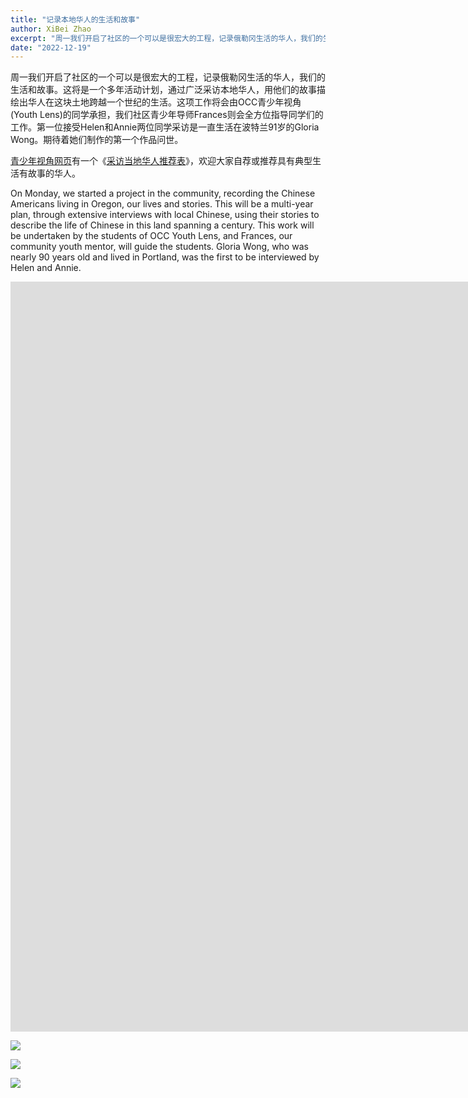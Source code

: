 ```yaml
---
title: "记录本地华人的生活和故事"
author: XiBei Zhao
excerpt: "周一我们开启了社区的一个可以是很宏大的工程，记录俄勒冈生活的华人，我们的生活和故事。这将是一个多年活动计划，通过广泛采访本地华人，用他们的故事描绘出华人在这块土地跨越一个世纪的生活。这项工作将会由OCC青少年视角(Youth Lens)的同学承担，我们社区青少年导师Frances则会全方位指导同学们的工作。第一位接受Helen和Annie两位同学采访是一直生活在波特兰年近90岁的Gloria Wong。期待着她们制作的第一个作品问世。"
date: "2022-12-19"
---
```


周一我们开启了社区的一个可以是很宏大的工程，记录俄勒冈生活的华人，我们的生活和故事。这将是一个多年活动计划，通过广泛采访本地华人，用他们的故事描绘出华人在这块土地跨越一个世纪的生活。这项工作将会由OCC青少年视角(Youth Lens)的同学承担，我们社区青少年导师Frances则会全方位指导同学们的工作。第一位接受Helen和Annie两位同学采访是一直生活在波特兰91岁的Gloria Wong。期待着她们制作的第一个作品问世。

[青少年视角网页](https://pdxchinese.org/youthlens/)有一个《[采访当地华人推荐表](https://docs.google.com/forms/d/e/1FAIpQLSconI7lF4QMz0Wvl34UQhkkMm9pq6PuIGGvP7Ek3Ie8dzvU9A/viewform)》，欢迎大家自荐或推荐具有典型生活有故事的华人。

On Monday, we started a project in the community, recording the Chinese Americans living in Oregon, our lives and stories. This will be a multi-year plan, through extensive interviews with local Chinese, using their stories to describe the life of Chinese in this land spanning a century. This work will be undertaken by the students of OCC Youth Lens, and Frances, our community youth mentor, will guide the students. Gloria Wong, who was nearly 90 years old and lived in Portland, was the first to be interviewed by Helen and Annie.

<iframe width="2135" height="1200" src="https://www.youtube.com/embed/PrMUT0cMcF8" title="Real People, Real Stories | Gloria Wong | Youth Lens" frameborder="0" allow="accelerometer; autoplay; clipboard-write; encrypted-media; gyroscope; picture-in-picture; web-share" allowfullscreen></iframe>

<br>

![](https://res.cloudinary.com/dhngj18do/image/upload/f_auto,q_auto/v1/images/320959387_680572430204142_8279162842050460109_n)

![](https://res.cloudinary.com/dhngj18do/image/upload/f_auto,q_auto/v1/images/320962332_679702270279783_1766870584530334153_n)

![](https://res.cloudinary.com/dhngj18do/image/upload/f_auto,q_auto/v1/images/320888696_1231808787692259_6098570875316899185_n)
